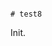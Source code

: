                                                                                                                                                                                                          # test8

Init.
